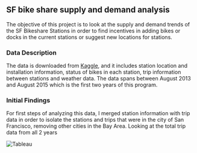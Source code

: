 ## SF bike share supply and demand analysis
The objective of this project is to look at the supply and demand trends of the SF Bikeshare Stations in order to find incentives in adding bikes or docks in the current stations or suggest new locations for stations.

### Data Description
The data is downloaded from [Kaggle](https://www.kaggle.com/benhamner/sf-bay-area-bike-share), and it includes station location and installation information, status of bikes in each station, trip information between stations and weather data. The data spans between August 2013 and August 2015 which is the first two years of this program. 

### Initial Findings
For first steps of analyzing this data, I merged station information with trip data in order to isolate the stations and trips that were in the city of San Francisco, removing other cities in the Bay Area. Looking at the total trip data from all 2 years 

![Tableau](https://user-images.githubusercontent.com/47256224/137027577-acb262c4-76a3-45ed-b510-e1811254317e.png)

